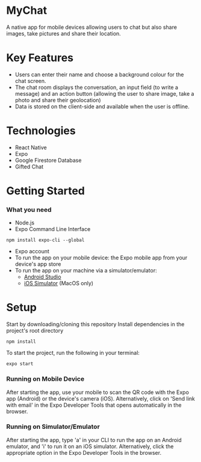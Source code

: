 # MyChat
A native app for mobile devices allowing users to chat but also share images, take pictures and share their location.

# Key Features
- Users can enter their name and choose a background colour for the chat screen.
- The chat room displays the conversation, an input field (to write a message) and an action button (allowing the user to share image, take a photo and share their geolocation)
- Data is stored on the client-side and available when the user is offline.

# Technologies
- React Native
- Expo
- Google Firestore Database
- Gifted Chat

# Getting Started
### What you need
- Node.js
- Expo Command Line Interface
```
npm install expo-cli --global
```
- Expo account
- To run the app on your mobile device: the Expo mobile app from your device's app store
- To run the app on your machine via a simulator/emulator: 
     - [Android Studio](https://docs.expo.io/workflow/android-studio-emulator/)
     - [iOS Simulator](https://docs.expo.io/workflow/ios-simulator/) (MacOS only)

# Setup
Start by downloading/cloning this repository
Install dependencies in the project's root directory
```
npm install
```
To start the project, run the following in your terminal:
```
expo start
```

### Running on Mobile Device
After starting the app, use your mobile to scan the QR code with the Expo app (Android) or the device's camera (iOS). Alternatively, click on 'Send link with email' in the Expo Developer Tools that opens automatically in the browser.

### Running on Simulator/Emulator
After starting the app, type 'a' in your CLI to run the app on an Android emulator, and 'i' to run it on an iOS simulator. Alternatively, click the appropriate option in the Expo Developer Tools in the browser.